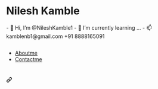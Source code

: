 <h1>Nilesh Kamble</h1>
- 👋 Hi, I’m @NileshKamble1
- 🌱 I’m currently learning ...
- 📫 kamblenb1@gmail.com +91 8888165091

<p><a target="_blank" rel="noopener noreferrer nofollow" href="https://camo.githubusercontent.com/90b3a0cd242911b7d78ff5e928423a95242e532ffffb2f99f8d33eddefcd8589/68747470733a2f2f76697369746f722d62616467652e6c616f62692e6963752f62616467653f706167655f69643d4d6168696b6f6c686532332e4d6168696b6f6c68653233"><img src="https://camo.githubusercontent.com/90b3a0cd242911b7d78ff5e928423a95242e532ffffb2f99f8d33eddefcd8589/68747470733a2f2f76697369746f722d62616467652e6c616f62692e6963752f62616467653f706167655f69643d4d6168696b6f6c686532332e4d6168696b6f6c68653233" alt="" data-canonical-src="https://visitor-badge.laobi.icu/badge?page_id=Mahikolhe23.Mahikolhe23" style="max-width: 100%;"></a></p>

- [Aboutme](./Aboutme.md)
- [Contactme](./Contactme.md)

<h1><a id="user-content-connect-with-me" class="anchor" aria-hidden="true" href="#connect-with-me"><svg class="octicon octicon-link" viewBox="0 0 16 16" version="1.1" width="16" height="16" aria-hidden="true"><path fill-rule="evenodd" d="M7.775 3.275a.75.75 0 001.06 1.06l1.25-1.25a2 2 0 112.83 2.83l-2.5 2.5a2 2 0 01-2.83 0 .75.75 0 00-1.06 1.06 3.5 3.5 0 004.95 0l2.5-2.5a3.5 3.5 0 00-4.95-4.95l-1.25 1.25zm-4.69 9.64a2 2 0 010-2.83l2.5-2.5a2 2 0 012.83 0 .75.75 0 001.06-1.06 3.5 3.5 0 00-4.95 0l-2.5 2.5a3.5 3.5 0 004.95 4.95l1.25-1.25a.75.75 0 00-1.06-1.06l-1.25 1.25a2 2 0 01-2.83 0z"></path></svg></a></h1>
<!---
NileshKamble1/NileshKamble1 is a ✨ special ✨ repository because its `README.md` (this file) appears on your GitHub profile.
You can click the Preview link to take a look at your changes.
--->

